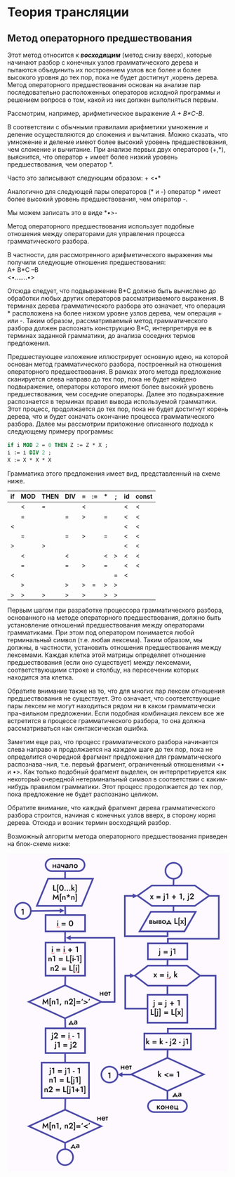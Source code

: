 # Теория трансляции
## Метод операторного предшествования


Этот метод относится к ***восходящим*** (метод снизу вверх), которые  начинают разбор с конечных узлов грамматического дерева и пытаются объединить их построением узлов все более и более высокого уровня до тех пор, пока не будет достигнут ,корень дерева. Метод операторного предшествования основан на анализе пар последовательно расположенных операторов исходной программы и решением вопроса о том, какой из них должен выполняться первым.

Рассмотрим, например, арифметическое выражение *А + В\*С-В*.  


В соответствии с обычными правилами арифметики умножение и деление осуществляются до сложения и вычитания. Можно сказать, что умножение и деление имеют более высокий уровень предшествования, чем сложение и вычитание. При анализе первых двух операторов (+,*), выяснится, что оператор + имеет более низкий уровень предшествования, чем оператор *. 

Часто это записывают следующим образом: + <•*

Аналогично для следующей пары операторов (\* и -) оператор \* имеет более высокий уровень предшествования, чем оператор -. 

Мы можем записать это в виде \*•>-

Метод операторного предшествования использует подобные отношения между операторами для управления процесса грамматического разбора. 

В частности, для рассмотренного арифметического выражения мы получили следующие отношения предшествования:  
А+ В\*С –В  
<•.......•>

Отсюда следует, что подвыражение В\*С должно быть вычислено до обработки любых других операторов рассматриваемого выражения. В терминах дерева грамматического разбора это означает, что операция * расположена на более низком уровне узлов дерева, чем операция + или -. Таким образом, рассматриваемый метод грамматического разбора должен распознать конструкцию В\*С, интерпретируя ее в терминах заданной грамматики, до анализа соседних термов предложения.

Предшествующее изложение иллюстрирует основную идею, на которой основан метод грамматического разбора, построенный на отношения операторного предшествования. В рамках этого метода предложение сканируется слева направо до тех пор, пока не будет найдено подвыражение, операторы которого имеют более высокий уровень предшествования, чем соседние операторы. Далее это подвыражение распознается в терминах правил вывода используемой грамматики. Этот процесс, продолжается до тех пор, пока не будет достигнут корень дерева, что и будет означать окончание процесса грамматического разбора. Далее мы рассмотрим приложение описанного подхода к следующему примеру программы:

```pascal
if i MOD 2 = 0 THEN Z := Z * X ;
i := i DIV 2 ;
X := X * X * X
```

Грамматика этого предложения имеет вид, представленный на схеме ниже.

|  if | MOD | THEN| DIV |  =  | :=  |  *  |  ;  |  id |const|
|-----|-----|-----|-----|-----|-----|-----|-----|-----|-----|
|     |   < |   = |     |   < |     |     |     |   < |   < |
|     |   = |     |   = |   > |     |   = |     |   < |   < |
|   < |     |     |     |     |     |     |     |   < |   < |
|     |   = |     |   = |   > |     |   = |     |   < |   < |
|   > |     |   > |     |     |     |     |     |   < |   < |
|     |   < |     |   < |     |     |   < |   > |   < |   < |
|     |   = |     |   = |   > |     |   = |     |   < |   < |
|   < |     |     |     |     |     |     |   = |   < |     |
|     |   > |     |   > |   > |   = |   > |   > |     |     |
|   > |   > |   > |   > |   > |     |   > |   > |     |     |

Первым шагом при разработке процессора грамматического разбора, основанного на методе операторного предшествования, должно быть установление отношений предшествования между операторами грамматиками. При этом под оператором понимается любой терминальный символ (т.е. любая лексема). Таким образом, мы должны, в частности, установить отношения предшествования между лексемами. 
Каждая клетка этой матрицы определяет отношение предшествования (если оно существует) между лексемами, соответствующими строке и столбцу, на пересечении которых находится эта клетка. 

Обратите внимание также на то, что для многих пар лексем отношения предшествования не существует. Это означает, что соответствующие пары лексем не могут находиться рядом ни в каком грамматически пра¬вильном предложении. Если подобная комбинация лексем все же встретится в процессе грамматического разбора, то она должна рассматриваться как синтаксическая ошибка.

Заметим еще раз, что процесс грамматического разбора начинается слева направо и продолжается на каждом шаге до тех пор, пока не определится очередной фрагмент предложения для грамматического распознава¬ния, т.е. первый фрагмент, ограниченный отношениями <• и •>. Как только подобный фрагмент выделен, он интерпретируется как некоторый очередной нетерминальный символ в соответствии с каким-нибудь правилом грамматики. Этот процесс продолжается до тех пор, пока предложение не будет распознано целиком.

Обратите внимание, что каждый фрагмент дерева грамматического разбора строится, начиная с конечных узлов вверх, в сторону корня дерева. Отсюда и возник термин восходящий разбор.

Возможный алгоритм метода операторного предшествования приведен на блок-схеме ниже:

![](https://raw.githubusercontent.com/s-lana-nev/CW_MT_files/refs/heads/main/ТТМОП1.PNG)
